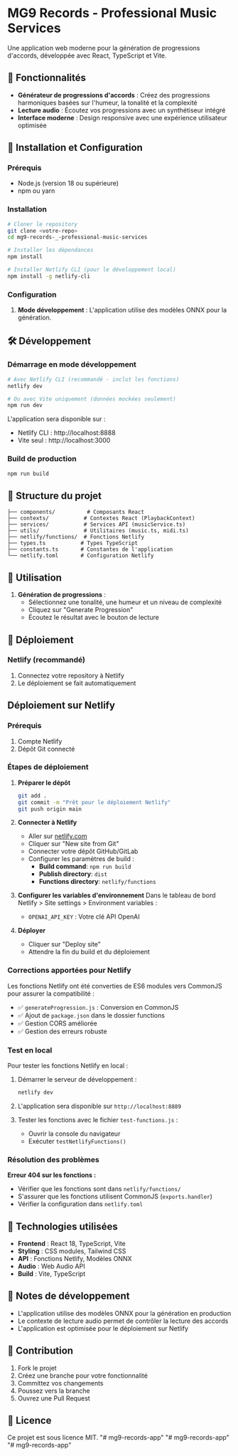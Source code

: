 # MG9 Records - Professional Music Services

Une application web moderne pour la génération de progressions d'accords, développée avec React, TypeScript et Vite.

## 🎵 Fonctionnalités

- **Générateur de progressions d'accords** : Créez des progressions harmoniques basées sur l'humeur, la tonalité et la complexité
- **Lecture audio** : Écoutez vos progressions avec un synthétiseur intégré
- **Interface moderne** : Design responsive avec une expérience utilisateur optimisée

## 🚀 Installation et Configuration

### Prérequis
- Node.js (version 18 ou supérieure)
- npm ou yarn

### Installation
```bash
# Cloner le repository
git clone <votre-repo>
cd mg9-records-_-professional-music-services

# Installer les dépendances
npm install

# Installer Netlify CLI (pour le développement local)
npm install -g netlify-cli
```

### Configuration

1. **Mode développement** :
   L'application utilise des modèles ONNX pour la génération.

## 🛠️ Développement

### Démarrage en mode développement
```bash
# Avec Netlify CLI (recommandé - inclut les fonctions)
netlify dev

# Ou avec Vite uniquement (données mockées seulement)
npm run dev
```

L'application sera disponible sur :
- Netlify CLI : http://localhost:8888
- Vite seul : http://localhost:3000

### Build de production
```bash
npm run build
```

## 📁 Structure du projet

```
├── components/          # Composants React
├── contexts/           # Contextes React (PlaybackContext)
├── services/           # Services API (musicService.ts)
├── utils/              # Utilitaires (music.ts, midi.ts)
├── netlify/functions/  # Fonctions Netlify
├── types.ts           # Types TypeScript
├── constants.ts       # Constantes de l'application
└── netlify.toml       # Configuration Netlify
```

## 🎼 Utilisation

1. **Génération de progressions** :
   - Sélectionnez une tonalité, une humeur et un niveau de complexité
   - Cliquez sur "Generate Progression"
   - Écoutez le résultat avec le bouton de lecture

## 🚀 Déploiement

### Netlify (recommandé)
1. Connectez votre repository à Netlify
2. Le déploiement se fait automatiquement

## Déploiement sur Netlify

### Prérequis
1. Compte Netlify
2. Dépôt Git connecté

### Étapes de déploiement

1. **Préparer le dépôt**
   ```bash
   git add .
   git commit -m "Prêt pour le déploiement Netlify"
   git push origin main
   ```

2. **Connecter à Netlify**
   - Aller sur [netlify.com](https://netlify.com)
   - Cliquer sur "New site from Git"
   - Connecter votre dépôt GitHub/GitLab
   - Configurer les paramètres de build :
     - **Build command**: `npm run build`
     - **Publish directory**: `dist`
     - **Functions directory**: `netlify/functions`

3. **Configurer les variables d'environnement**
   Dans le tableau de bord Netlify > Site settings > Environment variables :
   - `OPENAI_API_KEY` : Votre clé API OpenAI

4. **Déployer**
   - Cliquer sur "Deploy site"
   - Attendre la fin du build et du déploiement

### Corrections apportées pour Netlify

Les fonctions Netlify ont été converties de ES6 modules vers CommonJS pour assurer la compatibilité :

- ✅ `generateProgression.js` : Conversion en CommonJS
- ✅ Ajout de `package.json` dans le dossier functions
- ✅ Gestion CORS améliorée
- ✅ Gestion des erreurs robuste

### Test en local

Pour tester les fonctions Netlify en local :

1. Démarrer le serveur de développement :
   ```bash
   netlify dev
   ```

2. L'application sera disponible sur `http://localhost:8889`

3. Tester les fonctions avec le fichier `test-functions.js` :
   - Ouvrir la console du navigateur
   - Exécuter `testNetlifyFunctions()`

### Résolution des problèmes

**Erreur 404 sur les fonctions :**
- Vérifier que les fonctions sont dans `netlify/functions/`
- S'assurer que les fonctions utilisent CommonJS (`exports.handler`)
- Vérifier la configuration dans `netlify.toml`

## 🔧 Technologies utilisées

- **Frontend** : React 18, TypeScript, Vite
- **Styling** : CSS modules, Tailwind CSS
- **API** : Fonctions Netlify, Modèles ONNX
- **Audio** : Web Audio API
- **Build** : Vite, TypeScript

## 📝 Notes de développement

- L'application utilise des modèles ONNX pour la génération en production
- Le contexte de lecture audio permet de contrôler la lecture des accords
- L'application est optimisée pour le déploiement sur Netlify

## 🤝 Contribution

1. Fork le projet
2. Créez une branche pour votre fonctionnalité
3. Committez vos changements
4. Poussez vers la branche
5. Ouvrez une Pull Request

## 📄 Licence

Ce projet est sous licence MIT.
"# mg9-records-app" 
"# mg9-records-app" 
"# mg9-records-app"
